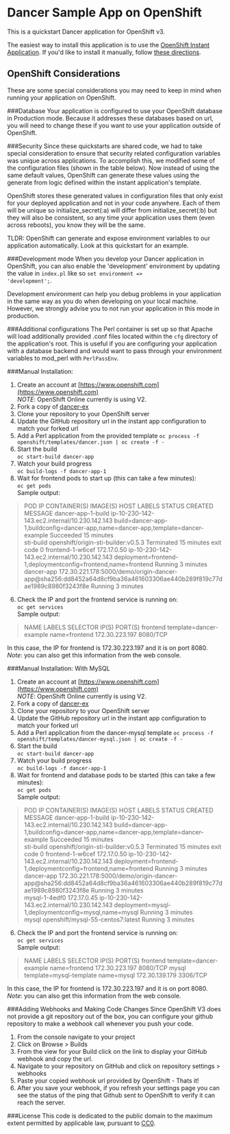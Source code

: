 Dancer Sample App on OpenShift
============================

This is a quickstart Dancer application for OpenShift v3.

The easiest way to install this application is to use the [OpenShift Instant Application](https://openshift.redhat.com/app/console/application_types).
If you'd like to install it manually, follow [these directions](https://github.com/openshift/dancer-ex/blob/master/README#manual-installation).  

OpenShift Considerations
------------------------
These are some special considerations you may need to keep in mind when running your application on OpenShift.

###Database
Your application is configured to use your OpenShift database in Production mode.  Because it addresses these databases based on
 url, you will need to change these if you want to use your application outside of OpenShift.

###Security
Since these quickstarts are shared code, we had to take special consideration to ensure that security related configuration variables was unique across applications. To accomplish this, we modified some of the configuration files (shown in the table below). Now instead of using the same default values, OpenShift can generate these values using the generate from logic defined within the instant application's template.

OpenShift stores these generated values in configuration files that only exist for your deployed application and not in your code anywhere. Each of them will be unique so initialize_secret(:a) will differ from initialize_secret(:b) but they will also be consistent, so any time your application uses them (even across reboots), you know they will be the same.

TLDR: OpenShift can generate and expose environment variables to our application automatically. Look at this quickstart for an example.

###Development mode
When you develop your Dancer application in OpenShift, you can also enable the 'development' environment by updating the value in <code>index.pl</code> like so <code>set environment => 'development';</code>.

Development environment can help you debug problems in your application in the same way as you do when developing on your local machine. However, we strongly advise you to not run your application in this mode in production.

###Additional configurations
The Perl container is set up so that Apache will load additionally provided .conf files located within the <code>cfg</code> directory of the application's root.  This is useful if you are configuring your application with a database backend and would want to pass through your environment variables to mod_perl with <code>PerlPassEnv</code>.

###Manual Installation: 
1. Create an account at [https://www.openshift.com](https://www.openshift.com)  
*NOTE*: OpenShift Online currently is using V2.
2. Fork a copy of [dancer-ex](https://github.com/openshift/dancer-ex)
3. Clone your repository to your OpenShift server
3. Update the GitHub repository url in the instant app configuration to match your forked url 
2. Add a Perl application from the provided template
`oc process -f openshift/templates/dancer.json | oc create -f - `
3. Start the build  
`oc start-build dancer-app`
4. Watch your build progress  
`oc build-logs -f dancer-app-1`
5. Wait for frontend pods to start up (this can take a few minutes):  
`oc get pods`  
Sample output:  
>POD                  IP            CONTAINER(S)   IMAGE(S)                                                                                                             HOST                                            LABELS                                                                              STATUS       CREATED      MESSAGE
dancer-app-1-build                                                                                                                                                     ip-10-230-142-143.ec2.internal/10.230.142.143   build=dancer-app-1,buildconfig=dancer-app,name=dancer-app,template=dancer-example   Succeeded    15 minutes   
                                   sti-build      openshift/origin-sti-builder:v0.5.3                                                                                                                                                                                                                      Terminated   15 minutes   exit code 0
frontend-1-w6cef     172.17.0.50                                                                                                                                       ip-10-230-142-143.ec2.internal/10.230.142.143   deployment=frontend-1,deploymentconfig=frontend,name=frontend                       Running      3 minutes    
                                   dancer-app     172.30.221.178:5000/demo/origin-dancer-app@sha256:dd8452a64d8cf9ba36a461603306ae440b289f819c77dae1989c8980f3243f8e                                                                                                                                       Running      3 minutes    


6. Check the IP and port the frontend service is running on:  
`oc get services`  
Sample output:  
>NAME       LABELS                    SELECTOR        IP(S)            PORT(S)
frontend   template=dancer-example   name=frontend   172.30.223.197   8080/TCP

In this case, the IP for frontend is 172.30.223.197 and it is on port 8080.  
*Note*: you can also get this information from the web console.

###Manual Installation: With MySQL
1. Create an account at [https://www.openshift.com](https://www.openshift.com)  
*NOTE*: OpenShift Online currently is using V2.
2. Fork a copy of [dancer-ex](https://github.com/openshift/dancer-ex)
3. Clone your repository to your OpenShift server
3. Update the GitHub repository url in the instant app configuration to match your forked url 
2. Add a Perl application from the dancer-mysql template
`oc process -f openshift/templates/dancer-mysql.json | oc create -f - `
3. Start the build  
`oc start-build dancer-app`
4. Watch your build progress  
`oc build-logs -f dancer-app-1`  
5. Wait for frontend and database pods to be started (this can take a few minutes):  
`oc get pods`  
Sample output:  
>POD                  IP            CONTAINER(S)   IMAGE(S)                                                                                                             HOST                                            LABELS                                                                              STATUS       CREATED      MESSAGE
dancer-app-1-build                                                                                                                                                     ip-10-230-142-143.ec2.internal/10.230.142.143   build=dancer-app-1,buildconfig=dancer-app,name=dancer-app,template=dancer-example   Succeeded    15 minutes   
                                   sti-build      openshift/origin-sti-builder:v0.5.3                                                                                                                                                                                                                      Terminated   15 minutes   exit code 0
frontend-1-w6cef     172.17.0.50                                                                                                                                       ip-10-230-142-143.ec2.internal/10.230.142.143   deployment=frontend-1,deploymentconfig=frontend,name=frontend                       Running      3 minutes    
                                   dancer-app     172.30.221.178:5000/demo/origin-dancer-app@sha256:dd8452a64d8cf9ba36a461603306ae440b289f819c77dae1989c8980f3243f8e                                                                                                                                       Running      3 minutes    
mysql-1-4edf0        172.17.0.45                                                                                                                                       ip-10-230-142-143.ec2.internal/10.230.142.143   deployment=mysql-1,deploymentconfig=mysql,name=mysql                                Running      3 minutes   
                                   mysql          openshift/mysql-55-centos7:latest                                                                                                                                                                                                                        Running      3 minutes  

6. Check the IP and port the frontend service is running on:  
`oc get services`  
Sample output:  
>NAME       LABELS                    SELECTOR        IP(S)            PORT(S)
frontend   template=dancer-example   name=frontend   172.30.223.197   8080/TCP
mysql      template=mysql-template   name=mysql      172.30.139.179   3306/TCP
  
In this case, the IP for frontend is 172.30.223.197 and it is on port 8080.  
*Note*: you can also get this information from the web console.

###Adding Webhooks and Making Code Changes
Since OpenShift V3 does not provide a git repository out of the box, you can configure your github repository to make a webhook call whenever you push your code.

1. From the console navigate to your project  
2. Click on Browse > Builds  
3. From the view for your Build click on the link to display your GitHub webhook and copy the url.  
4. Navigate to your repository on GitHub and click on repository settings > webhooks  
5. Paste your copied webhook url provided by OpenShift - Thats it!  
6. After you save your webhook, if you refresh your settings page you can see the status of the ping that Github sent to OpenShift to verify it can reach the server.  

###License
This code is dedicated to the public domain to the maximum extent permitted by applicable law, pursuant to [CC0](http://creativecommons.org/publicdomain/zero/1.0/).